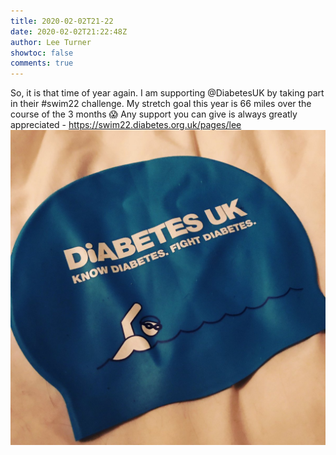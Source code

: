 ```yaml
---
title: 2020-02-02T21-22
date: 2020-02-02T21:22:48Z
author: Lee Turner
showtoc: false
comments: true
---
```


So, it is that time of year again. I am supporting @DiabetesUK by taking part in their #swim22 challenge. My stretch goal this year is 66 miles over the course of the 3 months 😱 Any support you can give is always greatly appreciated - https://swim22.diabetes.org.uk/pages/lee ![](/img/x//1224080754314969091-EPzO8-hWAAAOO-S.jpg)

